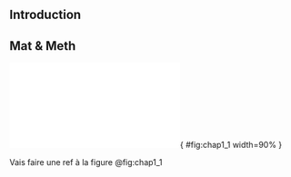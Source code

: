 ## Introduction

## Mat & Meth

<!-- Attention le chemin est relatif de la où est le makefile -->
<!--Pour la légende il faudra faire attention  -->
![Une belle figure](chapitre1/fig/fig1-chap1.pdf){ #fig:chap1_1 width=90% }

Vais faire une ref à la figure @fig:chap1_1
